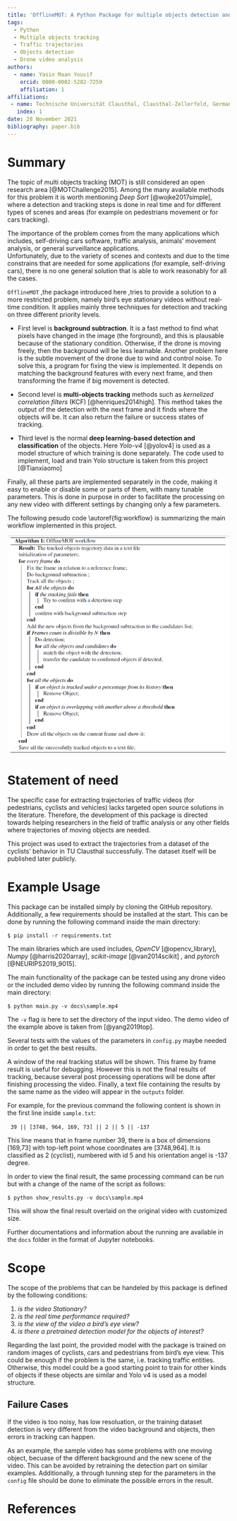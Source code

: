 ```yaml
---
title: 'OfflineMOT: A Python Package for multiple objects detection and tracking from bird view stationary drone videos'
tags:
  - Python
  - Multiple objects tracking
  - Traffic trajectories
  - Objects detection
  - Drone video analysis
authors:
  - name: Yasin Maan Yousif
    orcid: 0000-0002-5282-7259
    affiliation: 1
affiliations:
 - name: Technische Universität Clausthal, Clausthal-Zellerfeld, Germany.
   index: 1
date: 28 November 2021
bibliography: paper.bib
---
```


# Summary

The topic of multi objects tracking (MOT) is still considered an open research area [@MOTChallenge2015].
Among the many available methods for this problem it is worth mentioning *Deep Sort* [@wojke2017simple], where a detection and tracking steps is done in real time and for different types of scenes and areas (for example on pedestrians movement or for cars tracking). 

The importance of the problem comes from the many applications which includes, self-driving cars software, traffic analysis, animals’ movement analysis, or general surveillance applications.  
Unfortunately, due to the variety of scenes and contexts and due to the time constrains that are needed for some applications (for example, self-driving cars), there is no one general solution that is able to work reasonably for all the cases.

 `OfflineMOT` ,the package introduced here ,tries to provide a solution to a more restricted problem, namely bird’s eye stationary videos without real-time condition. It applies mainly three techniques for detection and tracking on three different priority levels.

- First level is **background subtraction**. It is a fast method to find what pixels have changed in the image (the forground), and this is plausable because of the stationary condition. Otherwise, if the drone is moving freely, then the background will be less learnable. 
Another problem here is the subtle movement of the drone due to wind and control noise. To solve this, a program for fixing the view is implemented. It depends on matching the background features with every next frame, and then transforming the frame if big movement is detected.

- Second level is **multi-objects tracking** methods such as *kernelized correlation filters* (KCF) [@henriques2014high]. This method takes the output of the detection with the next frame and it finds where the objects will be. It can also return the failure or success states of tracking.

- Third level is the normal **deep learning-based detection and classification** of the objects. Here *Yolo-v4* [@yolov4] is used as a model structure of which training is done separately. The code used to implement, load and train Yolo structure is taken from this project [@Tianxiaomo] 

Finally, all these parts are implemented separately in the code, making it easy to enable or disable some or parts of them, with many tunable parameters. This is done in purpose in order to facilitate the processing on any new video with different settings by changing only a few parameters.

The following pesudo code \autoref{fig:workflow} is summarizing the main workflow implemented in this project.

![The general workflow of the method.\label{fig:workflow}](workflow.PNG)

# Statement of need

The specific case for extracting trajectories of traffic videos (for pedestrians, cyclists and vehicles) lacks targeted  open source solutions in the literature. 
Therefore, the development of this package is directed towards helping researchers in the field of traffic analysis or any other fields where trajectories of moving objects are needed.  

This project was used to extract the trajectories from a dataset of the cyclists’ behavior in TU Clausthal successfully. The dataset itself will be published later publicly.

# Example Usage

This package can be installed simply by cloning the GitHub repository.
Additionally, a few requirements should be installed at the start. This can be done by running the following command inside the main directory:

```
$ pip install -r requirements.txt
```
The main libraries which are used includes, *OpenCV* [@opencv_library], *Numpy* [@harris2020array], *scikit-image* [@van2014scikit] , and *pytorch* [@NEURIPS2019_9015].

The main functionality of the package can be tested using any drone video or the included demo video by running the following command inside the main directory:

```
$ python main.py -v docs\sample.mp4
```

The `-v` flag is here to set the directory of the input video. The demo video of the example above is taken from [@yang2019top]. 

Several tests with the values of the parameters in `config.py` maybe needed in order to get the best results. 

A window of the real tracking status will be shown. This frame by frame result is useful for debugging. However this is not the final results of tracking, because several post processing operations will be done after finishing processing the video. 
Finally, a text file containing the results by the same name as the video will appear in the `outputs` folder. 

For example, for the previous command the following content is shown in the first line inside `sample.txt`:

` 39 || [3748, 964, 169, 73] || 2 || 5 || -137`

This line means that in frame number 39, there is a box of dimensions [169,73] with top-left point whose coordinates are [3748,964]. It is classified as 2 (cyclist), numbered with id 5 and his orientation angel is -137 degree.

In order to view the final result, the same processing command can be run but with a change of the name of the script as follows:

```
$ python show_results.py -v docs\sample.mp4
``` 

This will show the final result overlaid on the original video with customized size. 

Further documentations and information about the running are available in the `docs` folder in the format of Jupyter notebooks.

# Scope

The scope of the problems that can be handeled by this package is defined by the following conditions:

1.	*is the video Stationary?*
2.	*is the real time performance required?*
3.	*is the view of the video a bird’s eye view?*
4.	*is there a pretrained detection model for the objects of interest?*

Regarding the last point, the provided model with the package is trained on random images of cyclists, cars and pedestrians from bird’s eye view. This could be enough if the problem is the same, i.e. tracking traffic entities. Otherwise, this model could be a good starting point to train for other kinds of objects if these objects are similar and Yolo v4 is used as a model structure.

## Failure Cases

If the video is too noisy, has low resoluation, or the training dataset detection is very different from the video background and objects, then errors in tracking can happen.

As an example, the sample video has some problems with one moving object, becuase of the different background and the new scene of the video. This can be avoided by retraining the detection part on similar examples. Additionally, a through tunning step for the parameters in the `config` file should be done to eliminate the possible errors in the result. 

# References